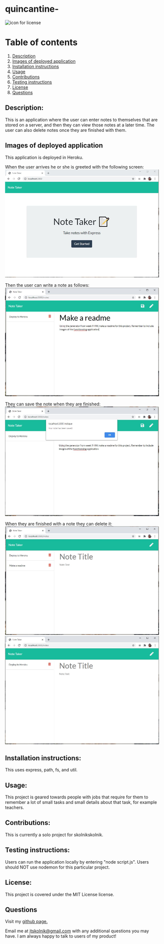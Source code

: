 # quincantine- 

![icon for license](https://camo.githubusercontent.com/3ccf4c50a1576b0dd30b286717451fa56b783512/68747470733a2f2f696d672e736869656c64732e696f2f62616467652f4c6963656e73652d4d49542d79656c6c6f772e737667)

# Table of contents
1. [Description](#Description)
2. [Images of deployed application](#Images-of-deployed-application)
2. [Installation instructions](#Installation-instructions)
3. [Usage](#usage)
4. [Contributions](#Contributions)
5. [Testing instructions](#Testing-instructions)
6. [License](#License)
7. [Questions](#Questions)

## Description: 
This is an application where the user can enter notes to themselves that are stored on a server, and then they can view those notes at a later time. The user can also delete notes once they are finished with them. 

## Images of deployed application
This application is deployed in Heroku. 

When the user arrives he or she is greeted with the following screen:
![welcome screen](./images/welcome_screen.JPG)

Then the user can write a note as follows:
![writing note](./images/writing_note.JPG)

They can save the note when they are finished:
![saving note](./images/saving_note.JPG)

When they are finished with a note they can delete it:
![deleting note before](./images/before_delete.JPG)
![deleting note after](./images/after_delete.JPG)

## Installation instructions: 
This uses express, path, fs, and util.

## Usage: 
This project is geared towards people with jobs that require for them to remember a lot of small tasks and small details about that task, for example teachers.

## Contributions: 
This is currently a solo project for skolnikskolnik.

## Testing instructions: 
Users can run the application locally by entering "node script.js". Users should NOT use nodemon for this particular project.

## License:  
This project is covered under the MIT License license.

## Questions
Visit my <a href='https://www.github.com/skolnikskolnik'>github page.</a> 

Email me at jtskolnik@gmail.com with any additional questions you may have. I am always happy to talk to users of my product!
